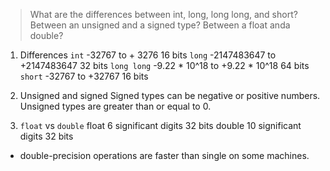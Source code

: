 > What  are  the  differences  between  int, long, long long, and short? Between an unsigned and a signed type? Between a float anda double?

1. Differences
`int`		-32767 to + 3276		16 bits
`long`	   	-2147483647 to +2147483647	32 bits
`long long`	-9.22 * 10^18 to +9.22 * 10^18	64 bits
`short`		-32767 to +32767		16 bits

2. Unsigned and signed
Signed types can be negative or positive numbers.
Unsigned types are greater than or equal to 0.

3. `float` vs `double`
float	6 significant digits	32 bits
double	10 significant digits	32 bits
- double-precision operations are faster than single on some machines.